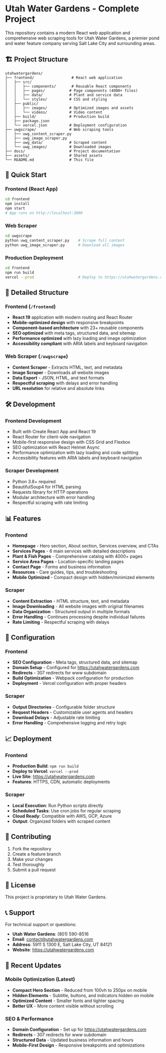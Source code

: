 # Utah Water Gardens - Complete Project

This repository contains a modern React web application and comprehensive web scraping tools for Utah Water Gardens, a premier pond and water feature company serving Salt Lake City and surrounding areas.

## 🏗️ Project Structure

```
utahwatergardens/
├── frontend/                 # React web application
│   ├── src/
│   │   ├── components/       # Reusable React components
│   │   ├── pages/           # Page components (4000+ files)
│   │   ├── data/            # Plant and service data
│   │   └── styles/          # CSS and styling
│   ├── public/
│   │   ├── images/          # Optimized images and assets
│   │   └── videos/          # Video content
│   ├── build/               # Production build
│   ├── package.json
│   └── vercel.json          # Deployment configuration
├── uwgscrape/               # Web scraping tools
│   ├── uwg_content_scraper.py
│   ├── uwg_image_scraper.py
│   ├── uwg_data/            # Scraped content
│   └── uwg_images/          # Downloaded images
├── docs/                    # Project documentation
├── assets/                  # Shared assets
└── README.md                # This file
```

## 🚀 Quick Start

### Frontend (React App)
```bash
cd frontend
npm install
npm start
# App runs on http://localhost:3000
```

### Web Scraper
```bash
cd uwgscrape
python uwg_content_scraper.py    # Scrape full content
python uwg_image_scraper.py      # Download all images
```

### Production Deployment
```bash
cd frontend
npm run build
vercel --prod                    # Deploy to https://utahwatergardens.com
```

## 📁 Detailed Structure

### Frontend (`/frontend`)
- **React 19** application with modern routing and React Router
- **Mobile-optimized design** with responsive breakpoints
- **Component-based architecture** with 23+ reusable components
- **SEO optimized** with meta tags, structured data, and sitemap
- **Performance optimized** with lazy loading and image optimization
- **Accessibility compliant** with ARIA labels and keyboard navigation

### Web Scraper (`/uwgscrape`)
- **Content Scraper** - Extracts HTML, text, and metadata
- **Image Scraper** - Downloads all website images
- **Data Export** - JSON, HTML, and text formats
- **Respectful scraping** with delays and error handling
- **URL resolution** for relative and absolute links

## 🛠️ Development

### Frontend Development
- Built with Create React App and React 19
- React Router for client-side navigation
- Mobile-first responsive design with CSS Grid and Flexbox
- SEO optimization with React Helmet Async
- Performance optimization with lazy loading and code splitting
- Accessibility features with ARIA labels and keyboard navigation

### Scraper Development
- Python 3.8+ required
- BeautifulSoup4 for HTML parsing
- Requests library for HTTP operations
- Modular architecture with error handling
- Respectful scraping with rate limiting

## 📊 Features

### Frontend
- **Homepage** - Hero section, About section, Services overview, and CTAs
- **Services Pages** - 6 main services with detailed descriptions
- **Plant & Fish Pages** - Comprehensive catalog with 4000+ pages
- **Service Area Pages** - Location-specific landing pages
- **Contact Page** - Forms and business information
- **Resources** - Care guides, tips, and troubleshooting
- **Mobile Optimized** - Compact design with hidden/minimized elements

### Scraper
- **Content Extraction** - HTML structure, text, and metadata
- **Image Downloading** - All website images with original filenames
- **Data Organization** - Structured output in multiple formats
- **Error Handling** - Continues processing despite individual failures
- **Rate Limiting** - Respectful scraping with delays

## 🔧 Configuration

### Frontend
- **SEO Configuration** - Meta tags, structured data, and sitemap
- **Domain Setup** - Configured for https://utahwatergardens.com
- **Redirects** - 307 redirects for www subdomain
- **Build Optimization** - Webpack configuration for production
- **Deployment** - Vercel configuration with proper headers

### Scraper
- **Output Directories** - Configurable folder structure
- **Request Headers** - Customizable user agents and headers
- **Download Delays** - Adjustable rate limiting
- **Error Handling** - Comprehensive logging and retry logic

## 📈 Deployment

### Frontend
- **Production Build**: `npm run build`
- **Deploy to Vercel**: `vercel --prod`
- **Live Site**: https://utahwatergardens.com
- **Features**: HTTPS, CDN, automatic deployments

### Scraper
- **Local Execution**: Run Python scripts directly
- **Scheduled Tasks**: Use cron jobs for regular scraping
- **Cloud Ready**: Compatible with AWS, GCP, Azure
- **Output**: Organized folders with scraped content

## 🤝 Contributing

1. Fork the repository
2. Create a feature branch
3. Make your changes
4. Test thoroughly
5. Submit a pull request

## 📄 License

This project is proprietary to Utah Water Gardens.

## 📞 Support

For technical support or questions:
- **Utah Water Gardens**: (801) 590-8516
- **Email**: contact@utahwatergardens.com
- **Address**: 5911 S 1300 E, Salt Lake City, UT 84121
- **Website**: https://utahwatergardens.com

## 🎯 Recent Updates

### Mobile Optimization (Latest)
- **Compact Hero Section** - Reduced from 100vh to 250px on mobile
- **Hidden Elements** - Subtitle, buttons, and indicators hidden on mobile
- **Optimized Content** - Smaller fonts and tighter spacing
- **Better UX** - More content visible without scrolling

### SEO & Performance
- **Domain Configuration** - Set up for https://utahwatergardens.com
- **Redirects** - 307 redirects for www subdomain
- **Structured Data** - Updated business information and hours
- **Mobile-First Design** - Responsive breakpoints and optimizations
